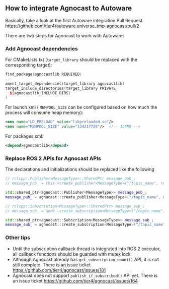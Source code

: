 ## How to integrate Agnocast to Autoware

Basically, take a look at the first Autoware integration Pull Request <https://github.com/tier4/autoware.universe_tmp-agnocast/pull/2>

There are two steps for Agnocast to work with Autoware:

### Add Agnocast dependencies

For CMakeLists.txt (`target_library` should be replaced with the corresponding target):

```c++
find_package(agnocastlib REQUIRED)
...
ament_target_dependencies(target_library agnocastlib)
target_include_directories(target_library PRIVATE
  ${agnocastlib_INCLUDE_DIRS}
)
```

For launch.xml ( `MEMPOOL_SIZE` can be configured based on how much the process will consume heap memory):

```xml
<env name="LD_PRELOAD" value="libpreloaded.so"/>
<env name="MEMPOOL_SIZE" value="134217728"/>  <!-- 128MB -->
```

For packages.xml:

```xml
<depend>agnocastlib</depend>
```

### Replace ROS 2 APIs for Agnocast APIs

The declarations and initializations should be replaced like the following

```c++
// rclcpp::Publisher<MessageType>::SharedPtr message_pub_;
// message_pub_ = this->create_publisher<MessageType>("/topic_name", rclcpp::QoS{x});

std::shared_ptr<agnocast::Publisher<MessageType>> message_pub_;
message_pub_ = agnocast::create_publisher<MessageType>("/topic_name", rclcpp::QoS{x});
```

```c++
// rclcpp::Subscription<MessageType>::SharedPtr> message_sub_;
// message_sub_ = node_.create_subscription<MessageType>("/topic_name", rclcpp::QoS{x}, callback);

std::shared_ptr<agnocast::Subscription<MessageType>> message_sub_;
message_sub_ = agnocast::create_subscription<MessageType>("/topic_name", rclcpp::QoS{x}, callback);
```

### Other tips

- Until the subscription callback thread is integrated into ROS 2 executor, all callback functions should be guarded with mutex lock
- Although Agnocast already has `get_subscription_count()` API, it is not still complete. There is an issue ticket <https://github.com/tier4/agnocast/issues/181>
- Agnocast does not support `publish_if_subscribed()` API yet. There is an issue ticket <https://github.com/tier4/agnocast/issues/164>
